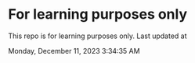 # For learning purposes only
This repo is for learning purposes only.
Last updated at

Monday, December 11, 2023 3:34:35 AM

